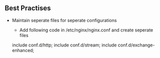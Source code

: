 ## Best Practises

+ Maintain seperate files for seperate configurations
    + Add following code in /etc/nginx/nginx.conf and create seperate files

    include conf.d/http;
    include conf.d/stream;
    include conf.d/exchange-enhanced;




